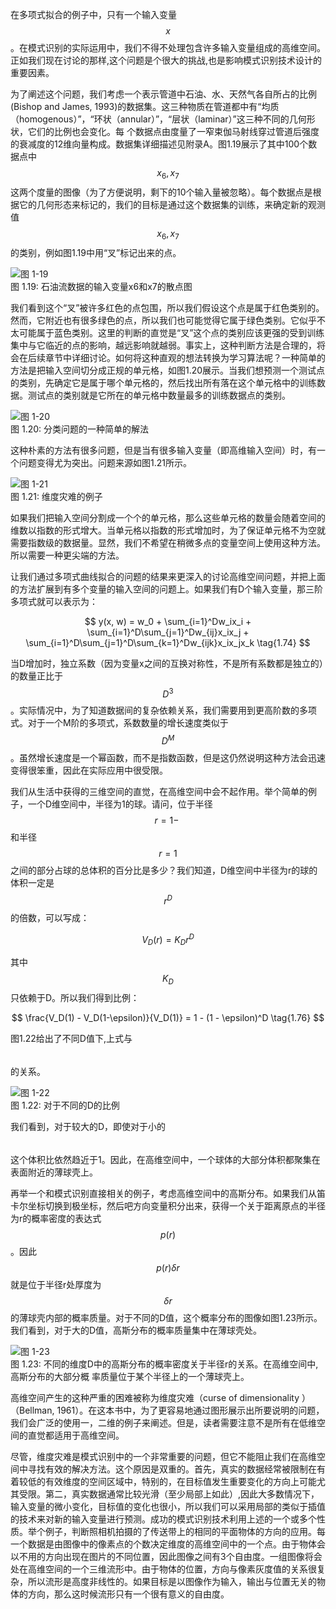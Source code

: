 在多项式拟合的例子中，只有一个输入变量$$ x $$。在模式识别的实际运用中，我们不得不处理包含许多输入变量组成的高维空间。正如我们现在讨论的那样,这个问题是个很大的挑战,也是影响模式识别技术设计的重要因素。

为了阐述这个问题，我们考虑一个表示管道中石油、水、天然气各自所占的比例(Bishop and James, 1993)的数据集。这三种物质在管道都中有“均质（homogenous）”，“环状（annular）”，“层状（laminar）”这三种不同的几何形状，它们的比例也会变化。每 个数据点由度量了一窄束伽马射线穿过管道后强度的衰减度的12维向量构成。数据集详细描述见附录A。图1.19展示了其中100个数据点中$$ x_6, x_7
$$这两个度量的图像（为了方便说明，剩下的10个输入量被忽略）。每个数据点是根据它的几何形态来标记的，我们的目标是通过这个数据集的训练，来确定新的观测值$$ x_6, x_7
$$的类别，例如图1.19中用“叉”标记出来的点。

![图 1-19](images/curse.png)      
图 1.19: 石油流数据的输入变量x6和x7的散点图

我们看到这个“叉”被许多红色的点包围，所以我们假设这个点是属于红色类别的。然而，它附近也有很多绿色的点，所以我们也可能觉得它属于绿色类别。它似乎不太可能属于蓝色类别。这里的判断的直觉是“叉”这个点的类别应该更强的受到训练集中与它临近的点的影响，越远影响就越弱。事实上，这种判断方法是合理的，将会在后续章节中详细讨论。如何将这种直观的想法转换为学习算法呢？一种简单的方法是把输入空间切分成正规的单元格，如图1.20展示。当我们想预测一个测试点的类别，先确定它是属于哪个单元格的，然后找出所有落在这个单元格中的训练数据。测试点的类别就是它所在的单元格中数量最多的训练数据点的类别。    

![图 1-20](images/divide_cell.png)      
图 1.20: 分类问题的一种简单的解法

这种朴素的方法有很多问题，但是当有很多输入变量（即高维输入空间）时，有一个问题变得尤为突出。问题来源如图1.21所示。

![图 1-21](images/high_dim.png)      
图 1.21: 维度灾难的例子

如果我们把输入空间分割成一个个的单元格，那么这些单元格的数量会随着空间的维数以指数的形式增大。当单元格以指数的形式增加时，为了保证单元格不为空就需要指数级的数据量。显然，我们不希望在稍微多点的变量空间上使用这种方法。所以需要一种更尖端的方法。    

让我们通过多项式曲线拟合的问题的结果来更深入的讨论高维空间问题，并把上面的方法扩展到有多个变量的输入空间的问题上。如果我们有D个输入变量，那三阶多项式就可以表示为：    

$$
y(x, w) = w_0 + \sum_{i=1}^Dw_ix_i + \sum_{i=1}^D\sum_{j=1}^Dw_{ij}x_ix_j + \sum_{i=1}^D\sum_{j=1}^D\sum_{k=1}^Dw_{ijk}x_ix_jx_k \tag{1.74}
$$

当D增加时，独立系数（因为变量x之间的互换对称性，不是所有系数都是独立的）的数量正比于$$ D^3 $$。实际情况中，为了知道数据间的复杂依赖关系，我们需要用到更高阶数的多项式。对于一个M阶的多项式，系数数量的增长速度类似于$$ D^M $$。虽然增长速度是一个幂函数，而不是指数函数，但是这仍然说明这种方法会迅速变得很笨重，因此在实际应用中很受限。     

我们从生活中获得的三维空间的直觉，在高维空间中会不起作用。举个简单的例子，一个D维空间中，半径为1的球。请问，位于半径$$ r = 1 − \ $$和半径$$ r = 1 $$之间的部分占球的总体积的百分比是多少？我们知道，D维空间中半径为r的球的体积一定是$$ r^D $$的倍数，可以写成：

$$ V_D(r) = K_Dr^D \tag{1.75} $$

其中$$ K_D $$只依赖于D。所以我们得到比例：    

$$ \frac{V_D(1) - V_D(1-\epsilon)}{V_D(1)} = 1 - (1 - \epsilon)^D \tag{1.76} $$

图1.22给出了不同D值下,上式与$$ \ $$的关系。

![图 1-22](images/volume.png)      
图 1.22: 对于不同的D的比例

我们看到，对于较大的D，即使对于小的$$ \ $$这个体积比依然趋近于1。因此，在高维空间中，一个球体的大部分体积都聚集在表面附近的薄球壳上。    

再举一个和模式识别直接相关的例子，考虑高维空间中的高斯分布。如果我们从笛卡尔坐标切换到极坐标，然后吧方向变量积分出来，获得一个关于距离原点的半径为r的概率密度的表达式$$ p(r) $$。因此$$ p(r)\delta r $$就是位于半径r处厚度为$$ \delta r $$的薄球壳内部的概率质量。对于不同的D值，这个概率分布的图像如图1.23所示。我们看到，对于大的D值，高斯分布的概率质量集中在薄球壳处。    


![图 1-23](images/high_dimensional_gaussian.png)      
图 1.23: 不同的维度D中的高斯分布的概率密度关于半径r的关系。在高维空间中,高斯分布的大部分概 率质量位于某个半径上的一个薄球壳上。

高维空间产生的这种严重的困难被称为维度灾难（curse of dimensionality ）（Bellman, 1961）。在这本书中，为了更容易地通过图形展示出所要说明的问题，我们会广泛的使用一，二维的例子来阐述。但是，读者需要注意不是所有在低维空间的直觉都适用于高维空间。    

尽管，维度灾难是模式识别中的一个非常重要的问题，但它不能阻止我们在高维空间中寻找有效的解决方法。这个原因是双重的。首先，真实的数据经常被限制在有着较低的有效维度的空间区域中，特别的，在目标值发生重要变化的方向上可能尤其受限。第二，真实数据通常比较光滑（至少局部上如此）,因此大多数情况下，输入变量的微小变化，目标值的变化也很小，所以我们可以采用局部的类似于插值的技术来对新的输入变量进行预测。成功的模式识别技术利用上述的一个或多个性质。举个例子，判断照相机拍摄的了传送带上的相同的平面物体的方向的应用。每一个数据是由图像中的像素点的个数决定维度的高维空间中的一个点。由于物体会以不用的方向出现在图片的不同位置，因此图像之间有3个自由度。一组图像将会处在高维空间的一个三维流形中。由于物体的位置，方向与像素灰度值的关系很复杂，所以流形是高度非线性的。如果目标是以图像作为输入，输出与位置无关的物体的方向，那么这时候流形只有一个很有意义的自由度。
